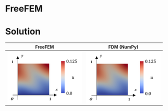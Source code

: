 # FreeFEM


# Solution
|FreeFEM|FDM (NumPy)|
|:---:|:---:|
|<img src="./figures/FreeFEM.png">|<img src="./figures/numpy_FDM.png">|






